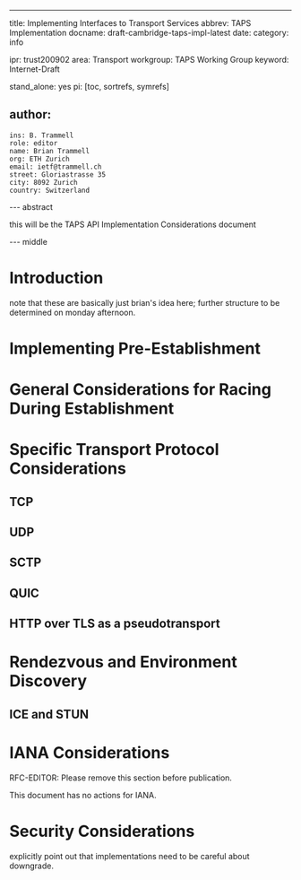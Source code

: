 ---
title: Implementing Interfaces to Transport Services
abbrev: TAPS Implementation
docname: draft-cambridge-taps-impl-latest
date:
category: info

ipr: trust200902
area: Transport
workgroup: TAPS Working Group
keyword: Internet-Draft

stand_alone: yes
pi: [toc, sortrefs, symrefs]

author:
  -
    ins: B. Trammell
    role: editor
    name: Brian Trammell
    org: ETH Zurich
    email: ietf@trammell.ch
    street: Gloriastrasse 35
    city: 8092 Zurich
    country: Switzerland


--- abstract

this will be the TAPS API Implementation Considerations document

--- middle

# Introduction

note that these are basically just brian's idea here; further structure to be
determined on monday afternoon.

# Implementing Pre-Establishment

# General Considerations for Racing During Establishment

# Specific Transport Protocol Considerations

## TCP

## UDP

## SCTP

## QUIC

## HTTP over TLS as a pseudotransport

# Rendezvous and Environment Discovery

## ICE and STUN

# IANA Considerations

RFC-EDITOR: Please remove this section before publication.

This document has no actions for IANA.

# Security Considerations

explicitly point out that implementations need to be careful about downgrade.
